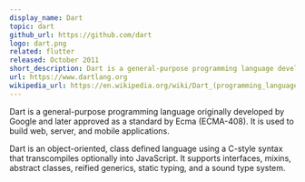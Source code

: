 ```yaml
---
display_name: Dart
topic: dart
github_url: https://github.com/dart
logo: dart.png
related: flutter
released: October 2011
short_description: Dart is a general-purpose programming language developed by Google to build web, server, desktop, and mobile applications.
url: https://www.dartlang.org
wikipedia_url: https://en.wikipedia.org/wiki/Dart_(programming_language)
---
```

Dart is a general-purpose programming language originally developed by Google and later approved as a standard by Ecma (ECMA-408). It is used to build web, server, and mobile applications.

Dart is an object-oriented, class defined language using a C-style syntax that transcompiles optionally into JavaScript. It supports interfaces, mixins, abstract classes, reified generics, static typing, and a sound type system.
